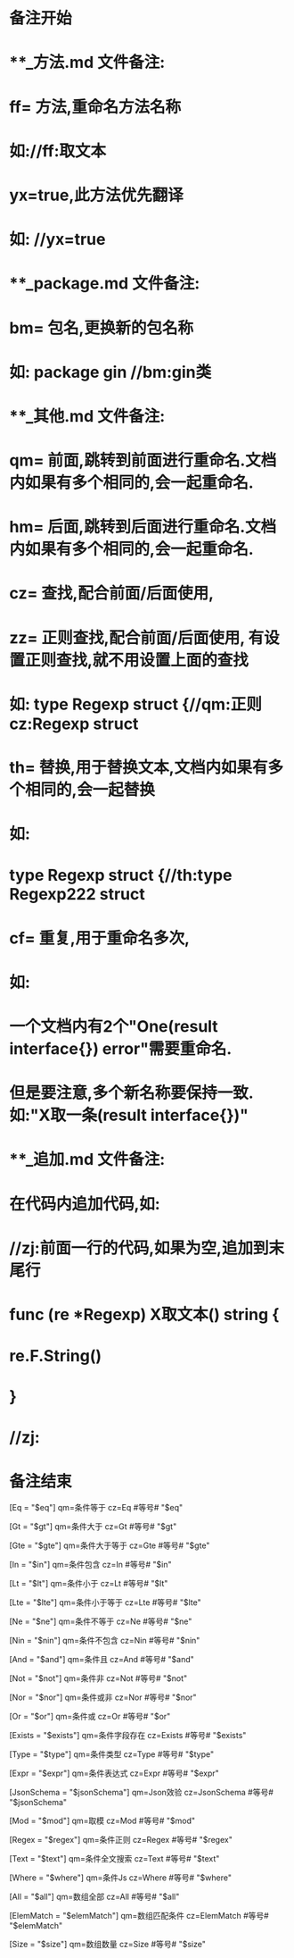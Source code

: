# 备注开始
# **_方法.md 文件备注:
# ff= 方法,重命名方法名称
# 如://ff:取文本
#
# yx=true,此方法优先翻译
# 如: //yx=true

# **_package.md 文件备注:
# bm= 包名,更换新的包名称 
# 如: package gin //bm:gin类

# **_其他.md 文件备注:
# qm= 前面,跳转到前面进行重命名.文档内如果有多个相同的,会一起重命名.
# hm= 后面,跳转到后面进行重命名.文档内如果有多个相同的,会一起重命名.
# cz= 查找,配合前面/后面使用,
# zz= 正则查找,配合前面/后面使用, 有设置正则查找,就不用设置上面的查找
# 如: type Regexp struct {//qm:正则 cz:Regexp struct
#
# th= 替换,用于替换文本,文档内如果有多个相同的,会一起替换
# 如:
# type Regexp struct {//th:type Regexp222 struct
#
# cf= 重复,用于重命名多次,
# 如: 
# 一个文档内有2个"One(result interface{}) error"需要重命名.
# 但是要注意,多个新名称要保持一致. 如:"X取一条(result interface{})"

# **_追加.md 文件备注:
# 在代码内追加代码,如:
# //zj:前面一行的代码,如果为空,追加到末尾行
# func (re *Regexp) X取文本() string { 
# re.F.String()
# }
# //zj:
# 备注结束



[Eq = "$eq"]
qm=条件等于
cz=Eq #等号# "$eq"

[Gt = "$gt"]
qm=条件大于
cz=Gt #等号# "$gt"

[Gte = "$gte"]
qm=条件大于等于
cz=Gte #等号# "$gte"

[In = "$in"]
qm=条件包含
cz=In #等号# "$in"

[Lt = "$lt"]
qm=条件小于
cz=Lt #等号# "$lt"

[Lte = "$lte"]
qm=条件小于等于
cz=Lte #等号# "$lte"

[Ne = "$ne"]
qm=条件不等于
cz=Ne #等号# "$ne"

[Nin = "$nin"]
qm=条件不包含
cz=Nin #等号# "$nin"

[And = "$and"]
qm=条件且
cz=And #等号# "$and"

[Not = "$not"]
qm=条件非
cz=Not #等号# "$not"

[Nor = "$nor"]
qm=条件或非
cz=Nor #等号# "$nor"

[Or = "$or"]
qm=条件或
cz=Or #等号# "$or"

[Exists = "$exists"]
qm=条件字段存在
cz=Exists #等号# "$exists"

[Type = "$type"]
qm=条件类型
cz=Type #等号# "$type"

[Expr = "$expr"]
qm=条件表达式
cz=Expr #等号# "$expr"

[JsonSchema = "$jsonSchema"]
qm=Json效验
cz=JsonSchema #等号# "$jsonSchema"

[Mod = "$mod"]
qm=取模
cz=Mod #等号# "$mod"

[Regex = "$regex"]
qm=条件正则
cz=Regex #等号# "$regex"

[Text = "$text"]
qm=条件全文搜索
cz=Text #等号# "$text"

[Where = "$where"]
qm=条件Js
cz=Where #等号# "$where"

[All = "$all"]
qm=数组全部
cz=All #等号# "$all"

[ElemMatch = "$elemMatch"]
qm=数组匹配条件
cz=ElemMatch #等号# "$elemMatch"

[Size = "$size"]
qm=数组数量
cz=Size #等号# "$size"
